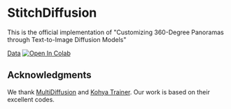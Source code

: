 # StitchDiffusion
This is the official implementation of "Customizing 360-Degree Panoramas through Text-to-Image Diffusion Models"

[Data](https://drive.google.com/file/d/1Iq1cRqhggrf8zWf4fHwf2hxkpNVw4kdF/view?usp=drive_link)
<a target="_blank" href="https://colab.research.google.com/github/littlewhitesea/StitchDiffusion/blob/main/StitchDiffusion_360_Panorama.ipynb">
  <img src="https://colab.research.google.com/assets/colab-badge.svg" alt="Open In Colab"/>
</a>

## Acknowledgments
We thank [MultiDiffusion](https://github.com/omerbt/MultiDiffusion) and [Kohya Trainer](https://github.com/Linaqruf/kohya-trainer). Our work is based on their excellent codes.
